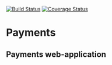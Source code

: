 [![Build Status](https://travis-ci.org/brest-java-course-summer-2019/gorichev-mikhail.svg?branch=master)](https://travis-ci.org/brest-java-course-summer-2019/gorichev-mikhail)
[![Coverage Status](https://coveralls.io/repos/github/brest-java-course-summer-2019/gorichev-mikhail/badge.svg?branch=master)](https://coveralls.io/github/brest-java-course-summer-2019/gorichev-mikhail?branch=master)

Payments 
==

Payments web-application
--
